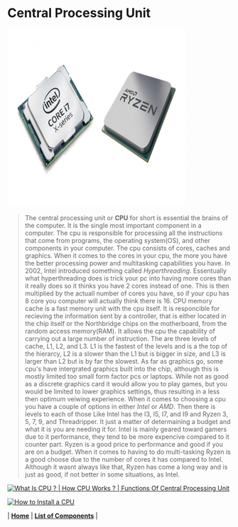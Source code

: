 # Central Processing Unit


<img src="https://github.com/Chogue7809/Computer-Architecture/blob/main/images/cpu.jpg" width="400" height="400">


>The central processing unit or **CPU** for short is essential the brains of the computer. It is the single most important component in a computer. The cpu is responsible for processing all the instructions that come from programs, the operating system(OS), and other components in your computer. The cpu consists of cores, caches and graphics. 
>When it comes to the cores in your cpu, the more you have the better processing power and multitasking capabilities you have. In 2002, Intel introduced something called *Hyperthreading*. Essentually what hyperthreading does is trick your pc into having more cores than it really does so it thinks you have 2 cores instead of one. This is then multiplied by the actuall number of cores you have, so if your cpu has 8 core you computer will actually think there is 16. 
>CPU memory cache is a fast memory unit with the cpu itself. It is responcible for recieving the information sent by a controller, that is either located in the chip itself or the Northbridge chips on the motherboard, from the random access memory(RAM). It allows the cpu the capability of carrying out a large number of instruction. The are three levels of cache, L1, L2, and L3. L1 is the fastest of the levels and is a the top of the hierarcy, L2 is a slower than the L1 but is bigger in size, and L3 is larger than L2 but is by far the slowest. 
>As far as graphics go, some cpu's have intergrated graphics built into the chip, although this is mostly limited too small form factor pcs or laptops. While not as good as a discrete graphics card it would allow you to play games, but you would be limited to lower graphics settings, thus resulting in a less then optimum veiwing experience.
> When it comes to choosing a cpu you have a couple of options in either *Intel* or *AMD*. Then there is levels to each of those Like Intel has the I3, I5, I7, and I9 and Ryzen 3, 5, 7, 9, and Threadripper. It just a matter of determaining a budget and what it is you are needing it for. Intel is mainly geared toward gamers due to it performance, they tend to be more expencive compared to it counter part. Ryzen is a good price to performance and good if you are on a budget. When it comes to having to do multi-tasking Ryzen is a good choose due to the number of cores it has compared to Intel. Although it wasnt always like that, Ryzen has come a long way and is just as good, if not better in some situations, as Intel.
 
[![What Is CPU ? | How CPU Works ? | Functions Of Central Processing Unit](https://res.cloudinary.com/marcomontalbano/image/upload/v1639124517/video_to_markdown/images/youtube--lmDsCo6uV24-c05b58ac6eb4c4700831b2b3070cd403.jpg)](https://www.youtube.com/watch?v=lmDsCo6uV24 "What Is CPU ? | How CPU Works ? | Functions Of Central Processing Unit")



[![How to Install a CPU](https://res.cloudinary.com/marcomontalbano/image/upload/v1639124553/video_to_markdown/images/youtube--MyxDddDlfpc-c05b58ac6eb4c4700831b2b3070cd403.jpg)](https://www.youtube.com/watch?v=MyxDddDlfpc "How to Install a CPU")


| [**Home**](README.md) | [**List of Components**](listofcomponents.md) |
